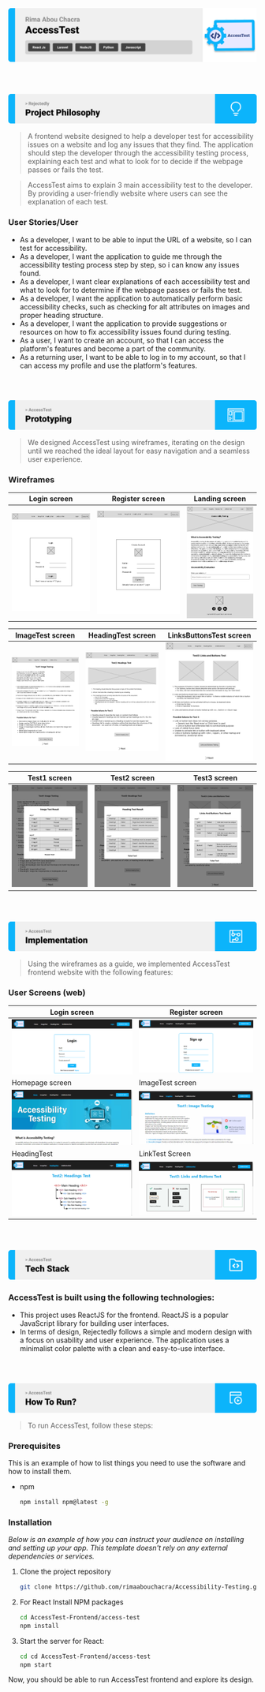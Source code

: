 <img src="./readme/title1.svg" />

<br><br>

<!-- project philosophy -->
<img src="./readme/title2.svg"/>

> A frontend website designed to help a developer test for accessibility issues on a website and log any issues that they find. The application should step the developer through the accessibility testing process, explaining each test and what to look for to decide if the webpage passes or fails the test.

>
> AccessTest aims to explain 3 main accessibility test to the developer. By providing a user-friendly website where users can see the explanation of each test.

### User Stories/User

- As a developer, I want to be able to input the URL of a website, so I can test for accessibility.
- As a developer, I want the application to guide me through the accessibility testing process step by step, so i can know any issues found.
- As a developer, I want clear explanations of each accessibility test and what to look for to determine if the webpage passes or fails the test.
- As a developer, I want the application to automatically perform basic accessibility checks, such as checking for alt attributes on images and proper heading structure.
- As a developer, I want the application to provide suggestions or resources on how to fix accessibility issues found during testing.
- As a user, I want to create an account, so that I can access the platform's features and become a part of the community.
- As a returning user, I want to be able to log in to my account, so that I can access my profile and use the platform's features.


<br><br>

<!-- Prototyping -->
<img src="./readme/title3.svg"/>

> We designed AccessTest using wireframes, iterating on the design until we reached the ideal layout for easy navigation and a seamless user experience.

### Wireframes
| Login screen  | Register screen |  Landing screen |
| ---| ---| ---|
| ![Landing](./readme/demo/Login-page.png) | ![fsdaf](./readme/demo/Signup-page.png) | ![fsdaf](./readme/demo/Homepage.png) |

| ImageTest screen  | HeadingTest screen |  LinksButtonsTest screen |
| ---| ---| ---|
| ![Landing](./readme/demo/ImageTest.png) | ![fsdaf](./readme/demo/HeadingsTest.png) | ![fsdaf](./readme/demo/Links&Buttons-Test.png) |

| Test1 screen  | Test2 screen |  Test3 screen |
| ---| ---| ---|
| ![Landing](./readme/demo/Test1.png) | ![fsdaf](./readme/demo/Test2.png) | ![fsdaf](./readme/demo/Test3.png) |

<br><br>

<!-- Implementation -->
<img src="./readme/title4.svg"/>

> Using the wireframes  as a guide, we implemented AccessTest frontend website with the following features:

### User Screens (web)
| Login screen  | Register screen 
| ---| ---| 
| ![fsdaf](./readme/demo/Login.PNG) | ![fsdaf](./readme/demo/Signup.PNG) |
| Homepage screen | ImageTest screen |
![fsdaf](./readme/demo/HomePage.gif) | ![fsdaf](./readme/demo/ImageTest.gif) |
| HeadingTest | LinkTest Screen 
| ![Landing](./readme/demo/HeadingTest.gif) | ![fsdaf](./readme/demo/LinkTest.gif)


<br><br>

<!-- Tech stack -->
<img src="./readme/title5.svg"/>

###  AccessTest is built using the following technologies:

- This project uses ReactJS for the frontend. ReactJS is a popular JavaScript library for building user interfaces.
- In terms of design, Rejectedly follows a simple and modern design with a focus on usability and user experience. The application uses a minimalist color palette with a clean and easy-to-use interface.

<br><br>

<!-- How to run -->
<img src="./readme/title6.svg"/>

> To run AccessTest, follow these steps:

### Prerequisites

This is an example of how to list things you need to use the software and how to install them.
* npm
  ```sh
  npm install npm@latest -g
  ```

### Installation

_Below is an example of how you can instruct your audience on installing and setting up your app. This template doesn't rely on any external dependencies or services._

1. Clone the project repository
   ```sh
   git clone https://github.com/rimaabouchacra/Accessibility-Testing.git
   ```
3. For React Install NPM packages
   ```sh
   cd AccessTest-Frontend/access-test
   npm install
   ```

4. Start the server for React:

   ```sh
   cd cd AccessTest-Frontend/access-test
   npm start
   
   ```    
   

Now, you should be able to run AccessTest frontend and explore its design.